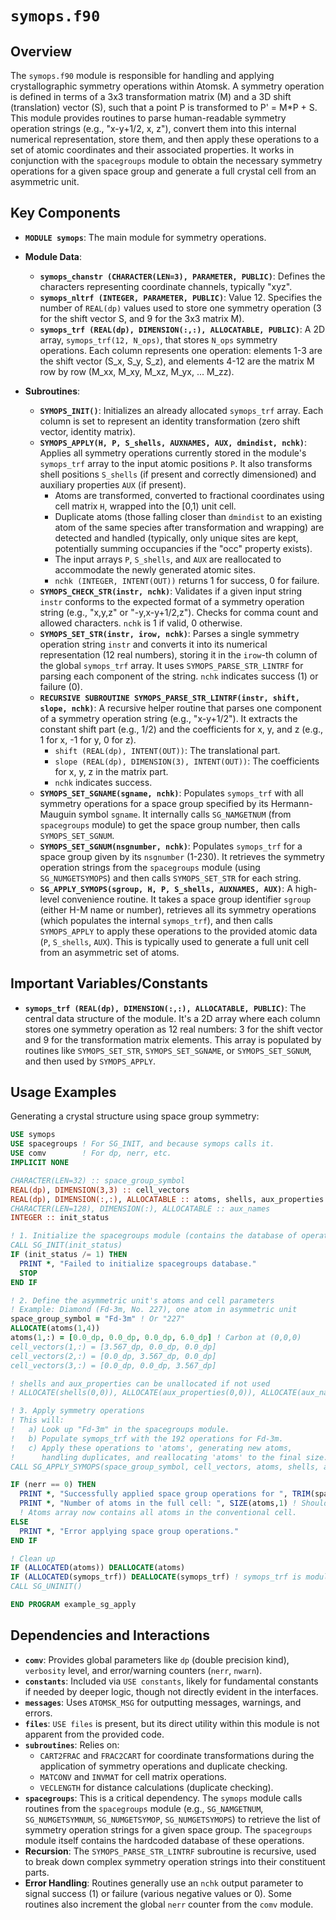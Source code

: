 # `symops.f90`

## Overview

The `symops.f90` module is responsible for handling and applying crystallographic symmetry operations within Atomsk. A symmetry operation is defined in terms of a 3x3 transformation matrix (M) and a 3D shift (translation) vector (S), such that a point P is transformed to P' = M*P + S. This module provides routines to parse human-readable symmetry operation strings (e.g., "x-y+1/2, x, z"), convert them into this internal numerical representation, store them, and then apply these operations to a set of atomic coordinates and their associated properties. It works in conjunction with the `spacegroups` module to obtain the necessary symmetry operations for a given space group and generate a full crystal cell from an asymmetric unit.

## Key Components

- **`MODULE symops`**: The main module for symmetry operations.

- **Module Data**:
    - **`symops_chanstr (CHARACTER(LEN=3), PARAMETER, PUBLIC)`**: Defines the characters representing coordinate channels, typically "xyz".
    - **`symops_nltrf (INTEGER, PARAMETER, PUBLIC)`**: Value 12. Specifies the number of `REAL(dp)` values used to store one symmetry operation (3 for the shift vector S, and 9 for the 3x3 matrix M).
    - **`symops_trf (REAL(dp), DIMENSION(:,:), ALLOCATABLE, PUBLIC)`**: A 2D array, `symops_trf(12, N_ops)`, that stores `N_ops` symmetry operations. Each column represents one operation: elements 1-3 are the shift vector (S_x, S_y, S_z), and elements 4-12 are the matrix M row by row (M_xx, M_xy, M_xz, M_yx, ... M_zz).

- **Subroutines**:
    - **`SYMOPS_INIT()`**: Initializes an already allocated `symops_trf` array. Each column is set to represent an identity transformation (zero shift vector, identity matrix).
    - **`SYMOPS_APPLY(H, P, S_shells, AUXNAMES, AUX, dmindist, nchk)`**: Applies all symmetry operations currently stored in the module's `symops_trf` array to the input atomic positions `P`. It also transforms shell positions `S_shells` (if present and correctly dimensioned) and auxiliary properties `AUX` (if present).
        - Atoms are transformed, converted to fractional coordinates using cell matrix `H`, wrapped into the [0,1) unit cell.
        - Duplicate atoms (those falling closer than `dmindist` to an existing atom of the same species after transformation and wrapping) are detected and handled (typically, only unique sites are kept, potentially summing occupancies if the "occ" property exists).
        - The input arrays `P`, `S_shells`, and `AUX` are reallocated to accommodate the newly generated atomic sites.
        - `nchk (INTEGER, INTENT(OUT))` returns 1 for success, 0 for failure.
    - **`SYMOPS_CHECK_STR(instr, nchk)`**: Validates if a given input string `instr` conforms to the expected format of a symmetry operation string (e.g., "x,y,z" or "-y,x-y+1/2,z"). Checks for comma count and allowed characters. `nchk` is 1 if valid, 0 otherwise.
    - **`SYMOPS_SET_STR(instr, irow, nchk)`**: Parses a single symmetry operation string `instr` and converts it into its numerical representation (12 real numbers), storing it in the `irow`-th column of the global `symops_trf` array. It uses `SYMOPS_PARSE_STR_LINTRF` for parsing each component of the string. `nchk` indicates success (1) or failure (0).
    - **`RECURSIVE SUBROUTINE SYMOPS_PARSE_STR_LINTRF(instr, shift, slope, nchk)`**: A recursive helper routine that parses one component of a symmetry operation string (e.g., "x-y+1/2"). It extracts the constant shift part (e.g., 1/2) and the coefficients for x, y, and z (e.g., 1 for x, -1 for y, 0 for z).
        - `shift (REAL(dp), INTENT(OUT))`: The translational part.
        - `slope (REAL(dp), DIMENSION(3), INTENT(OUT))`: The coefficients for x, y, z in the matrix part.
        - `nchk` indicates success.
    - **`SYMOPS_SET_SGNAME(sgname, nchk)`**: Populates `symops_trf` with all symmetry operations for a space group specified by its Hermann-Mauguin symbol `sgname`. It internally calls `SG_NAMGETNUM` (from `spacegroups` module) to get the space group number, then calls `SYMOPS_SET_SGNUM`.
    - **`SYMOPS_SET_SGNUM(nsgnumber, nchk)`**: Populates `symops_trf` for a space group given by its `nsgnumber` (1-230). It retrieves the symmetry operation strings from the `spacegroups` module (using `SG_NUMGETSYMOPS`) and then calls `SYMOPS_SET_STR` for each string.
    - **`SG_APPLY_SYMOPS(sgroup, H, P, S_shells, AUXNAMES, AUX)`**: A high-level convenience routine. It takes a space group identifier `sgroup` (either H-M name or number), retrieves all its symmetry operations (which populates the internal `symops_trf`), and then calls `SYMOPS_APPLY` to apply these operations to the provided atomic data (`P`, `S_shells`, `AUX`). This is typically used to generate a full unit cell from an asymmetric set of atoms.

## Important Variables/Constants

- **`symops_trf (REAL(dp), DIMENSION(:,:), ALLOCATABLE, PUBLIC)`**: The central data structure of the module. It's a 2D array where each column stores one symmetry operation as 12 real numbers: 3 for the shift vector and 9 for the transformation matrix elements. This array is populated by routines like `SYMOPS_SET_STR`, `SYMOPS_SET_SGNAME`, or `SYMOPS_SET_SGNUM`, and then used by `SYMOPS_APPLY`.

## Usage Examples

Generating a crystal structure using space group symmetry:
```fortran
USE symops
USE spacegroups ! For SG_INIT, and because symops calls it.
USE comv        ! For dp, nerr, etc.
IMPLICIT NONE

CHARACTER(LEN=32) :: space_group_symbol
REAL(dp), DIMENSION(3,3) :: cell_vectors
REAL(dp), DIMENSION(:,:), ALLOCATABLE :: atoms, shells, aux_properties
CHARACTER(LEN=128), DIMENSION(:), ALLOCATABLE :: aux_names
INTEGER :: init_status

! 1. Initialize the spacegroups module (contains the database of operations)
CALL SG_INIT(init_status)
IF (init_status /= 1) THEN
  PRINT *, "Failed to initialize spacegroups database."
  STOP
END IF

! 2. Define the asymmetric unit's atoms and cell parameters
! Example: Diamond (Fd-3m, No. 227), one atom in asymmetric unit
space_group_symbol = "Fd-3m" ! Or "227"
ALLOCATE(atoms(1,4))
atoms(1,:) = [0.0_dp, 0.0_dp, 0.0_dp, 6.0_dp] ! Carbon at (0,0,0)
cell_vectors(1,:) = [3.567_dp, 0.0_dp, 0.0_dp]
cell_vectors(2,:) = [0.0_dp, 3.567_dp, 0.0_dp]
cell_vectors(3,:) = [0.0_dp, 0.0_dp, 3.567_dp]

! shells and aux_properties can be unallocated if not used
! ALLOCATE(shells(0,0)), ALLOCATE(aux_properties(0,0)), ALLOCATE(aux_names(0))

! 3. Apply symmetry operations
! This will:
!   a) Look up "Fd-3m" in the spacegroups module.
!   b) Populate symops_trf with the 192 operations for Fd-3m.
!   c) Apply these operations to 'atoms', generating new atoms,
!      handling duplicates, and reallocating 'atoms' to the final size.
CALL SG_APPLY_SYMOPS(space_group_symbol, cell_vectors, atoms, shells, aux_names, aux_properties)

IF (nerr == 0) THEN
  PRINT *, "Successfully applied space group operations for ", TRIM(space_group_symbol)
  PRINT *, "Number of atoms in the full cell: ", SIZE(atoms,1) ! Should be 8 for conventional diamond cell
  ! Atoms array now contains all atoms in the conventional cell.
ELSE
  PRINT *, "Error applying space group operations."
END IF

! Clean up
IF (ALLOCATED(atoms)) DEALLOCATE(atoms)
IF (ALLOCATED(symops_trf)) DEALLOCATE(symops_trf) ! symops_trf is module data
CALL SG_UNINIT()

END PROGRAM example_sg_apply
```

## Dependencies and Interactions

- **`comv`**: Provides global parameters like `dp` (double precision kind), `verbosity` level, and error/warning counters (`nerr`, `nwarn`).
- **`constants`**: Included via `USE constants`, likely for fundamental constants if needed by deeper logic, though not directly evident in the interfaces.
- **`messages`**: Uses `ATOMSK_MSG` for outputting messages, warnings, and errors.
- **`files`**: `USE files` is present, but its direct utility within this module is not apparent from the provided code.
- **`subroutines`**: Relies on:
    - `CART2FRAC` and `FRAC2CART` for coordinate transformations during the application of symmetry operations and duplicate checking.
    - `MATCONV` and `INVMAT` for cell matrix operations.
    - `VECLENGTH` for distance calculations (duplicate checking).
- **`spacegroups`**: This is a critical dependency. The `symops` module calls routines from the `spacegroups` module (e.g., `SG_NAMGETNUM`, `SG_NUMGETSYMNUM`, `SG_NUMGETSYMOP`, `SG_NUMGETSYMOPS`) to retrieve the list of symmetry operation strings for a given space group. The `spacegroups` module itself contains the hardcoded database of these operations.
- **Recursion**: The `SYMOPS_PARSE_STR_LINTRF` subroutine is recursive, used to break down complex symmetry operation strings into their constituent parts.
- **Error Handling**: Routines generally use an `nchk` output parameter to signal success (1) or failure (various negative values or 0). Some routines also increment the global `nerr` counter from the `comv` module.
